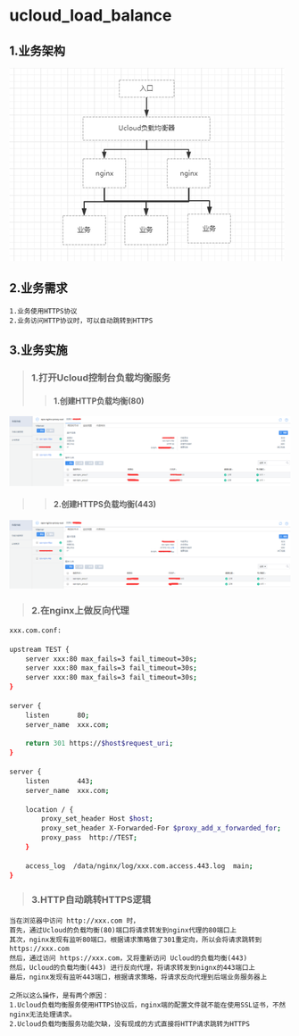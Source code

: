 # ucloud_load_balance
## 1.业务架构
![业务架构](static/images/业务架构.png)

## 2.业务需求
```text
1.业务使用HTTPS协议
2.业务访问HTTP协议时，可以自动跳转到HTTPS
```

## 3.业务实施
>### 1.打开Ucloud控制台负载均衡服务
>>#### 1.创建HTTP负载均衡(80)
![负载均衡HTTP](static/images/负载均衡HTTP.png)
>>#### 2.创建HTTPS负载均衡(443)
![负载均衡HTTP](static/images/负载均衡HTTPS.png)

>### 2.在nginx上做反向代理
```bash
xxx.com.conf:
 
upstream TEST {
    server xxx:80 max_fails=3 fail_timeout=30s;
    server xxx:80 max_fails=3 fail_timeout=30s;
    server xxx:80 max_fails=3 fail_timeout=30s;
}
 
server {
    listen       80;
    server_name  xxx.com;
 
    return 301 https://$host$request_uri;
}
 
server {
    listen       443;
    server_name  xxx.com;
 
    location / {
        proxy_set_header Host $host;
        proxy_set_header X-Forwarded-For $proxy_add_x_forwarded_for;
        proxy_pass  http://TEST;
    }
 
    access_log  /data/nginx/log/xxx.com.access.443.log  main;
}
```

>### 3.HTTP自动跳转HTTPS逻辑
```text
当在浏览器中访问 http://xxx.com 时，
首先，通过Ucloud的负载均衡(80)端口将请求转发到nginx代理的80端口上
其次，nginx发现有监听80端口，根据请求策略做了301重定向，所以会将请求跳转到 https://xxx.com
然后，通过访问 https://xxx.com，又将重新访问 Ucloud的负载均衡(443)
然后，Ucloud的负载均衡(443) 进行反向代理，将请求转发到nignx的443端口上
最后，nginx发现有监听443端口，根据请求策略，将请求反向代理到后端业务服务器上

之所以这么操作，是有两个原因：
1.Ucloud负载均衡服务使用HTTPS协议后，nginx端的配置文件就不能在使用SSL证书，不然nginx无法处理请求。
2.Ucloud负载均衡服务功能欠缺，没有现成的方式直接将HTTP请求跳转为HTTPS
```